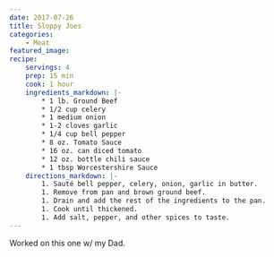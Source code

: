 ```yaml
---
date: 2017-07-26
title: Sloppy Joes
categories:
    - Meat
featured_image: 
recipe:
    servings: 4
    prep: 15 min
    cook: 1 hour
    ingredients_markdown: |-
        * 1 lb. Ground Beef
        * 1/2 cup celery
        * 1 medium onion
        * 1-2 cloves garlic
        * 1/4 cup bell pepper
        * 8 oz. Tomato Sauce
        * 16 oz. can diced tomato
        * 12 oz. bottle chili sauce
        * 1 tbsp Worcestershire Sauce
    directions_markdown: |-
        1. Sauté bell pepper, celery, onion, garlic in butter.
        1. Remove from pan and brown ground beef.
        1. Drain and add the rest of the ingredients to the pan.
        1. Cook until thickened.
        1. Add salt, pepper, and other spices to taste.
---
```

Worked on this one w/ my Dad.